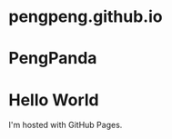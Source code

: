 # pengpeng.github.io
# PengPanda
<!DOCTYPE html>
<html>
<body>
<h1>Hello World</h1>
<p>I'm hosted with GitHub Pages.</p>
</body>
</html>
